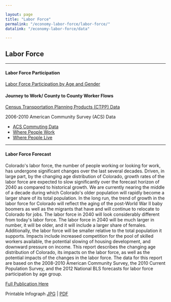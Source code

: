 ```yaml
---

layout: page
title: "Labor Force"
permalink: "/economy-labor-force/labor-force/"
datalink: "/economy-labor-force/data"

---
```



## Labor Force

- - -

#### Labor Force Participation

[Labor Force Participation by Age and Gender](/economy-labor-force/data/labor-force#labor-force-participation)

#### Journey  to Work/ County to County Worker Flows

[Census Transportation Planning Products (CTPP) Data](http://www.fhwa.dot.gov/planning/census_issues/ctpp/data_products/acsdataprod.cfm)

2006-2010 American Community Survey (ACS) Data

- [ACS Commuting Data](http://www.colocode.com/online-code-books.html)
- [Where People Work](https://drive.google.com/file/d/0B2oqdPZKJqK7MHVfSjhvY2s1c0E/edit)
- [Where People Live](https://drive.google.com/file/d/0B2oqdPZKJqK7elBFQk5LNjE3Wk0/edit)

- - -

#### Labor Force Forecast

Colorado\'s labor force, the number of people working or looking for work, has undergone significant changes over the last several decades. Driven, in large part, by the changing age distribution of Colorado, growth rates of the labor force are expected to slow significantly over the forecast horizon of 2040 as compared to historical growth. We are currently nearing the middle of a decade during which Colorado\'s older population will rapidly become a larger share of its total population. In the long run, the trend of growth in the labor force for Colorado will reflect the aging of the post-World War II baby boomers as well as the migrants that have and will continue to relocate to Colorado for jobs.  The labor force in 2040 will look considerably different from today\'s labor force. The labor force in 2040 will be much larger in number, it will be older, and it will include a larger share of females. Additionally, the labor force will be smaller relative to the total population it supports. Impacts include increased competition for the pool of skilled workers available, the potential slowing of housing development, and downward pressure on income. This report describes the changing age distribution of Colorado, its impacts on the labor force, as well as the potential impacts of the changes in the labor force. The data for this report are based on the 2008-2010 American Community Survey, the 2010 Current Population Survey, and the 2012 National BLS forecasts for labor force participation by age group.

[Full Publication Here](https://drive.google.com/open?id=0B2oqdPZKJqK7T3FqeGdUZDhUOGM)

Printable Infograph [JPG](https://drive.google.com/open?id=0B2oqdPZKJqK7RllMT1ZUdXdxU3c) \| [PDF](https://drive.google.com/open?id=0B2oqdPZKJqK7TnNkb2NIUHQtN3c)